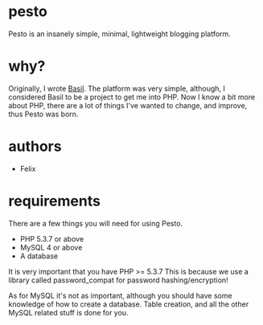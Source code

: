 # pesto
Pesto is an insanely simple, minimal, lightweight blogging platform.

# why?
Originally, I wrote [Basil](http://www.github.com/freefouran/basil). The platform was very simple, although, I considered Basil to be a project to get me into PHP. Now I know a bit more about PHP, there are a lot of things I've wanted to change, and improve, thus Pesto was born.

# authors
* Felix

# requirements
There are a few things you will need for using Pesto.

* PHP 5.3.7 or above
* MySQL 4 or above
* A database

It is very important that you have PHP >= 5.3.7 This is because we use a library called password_compat for password hashing/encryption!

As for MySQL it's not as important, although you should have some knowledge of how to create a database. Table creation, and all the other MySQL related stuff is done for you.

